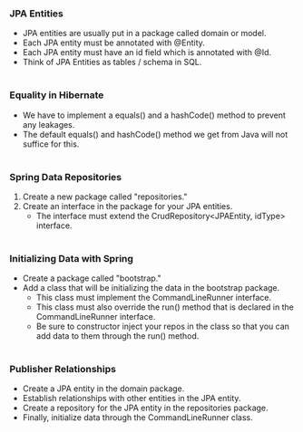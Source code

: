 ### JPA Entities
* JPA entities are usually put in a package called domain or model.
* Each JPA entity must be annotated with @Entity.
* Each JPA entity must have an id field which is annotated with @Id.
* Think of JPA Entities as tables / schema in SQL.
<br><br>

### Equality in Hibernate
* We have to implement a equals() and a hashCode() method to prevent any leakages.
* The default equals() and hashCode() method we get from Java will not suffice for this.
<br><br>

### Spring Data Repositories
1. Create a new package called "repositories."
2. Create an interface in the package for your JPA entities.
   * The interface must extend the CrudRepository<JPAEntity, idType> interface.
<br><br>

### Initializing Data with Spring
* Create a package called "bootstrap."
* Add a class that will be initializing the data in the bootstrap package.
  * This class must implement the CommandLineRunner interface.
  * This class must also override the run() method that is declared in the CommandLineRunner interface.
  * Be sure to constructor inject your repos in the class so that you can add data to them through the run() method.
<br><br>

### Publisher Relationships
* Create a JPA entity in the domain package.
* Establish relationships with other entities in the JPA entity.
* Create a repository for the JPA entity in the repositories package.
* Finally, initialize data through the CommandLineRunner class.
<br><br>
